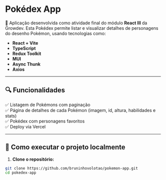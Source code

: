 # Pokédex App

🚀 Aplicação desenvolvida como atividade final do módulo **React III** da Growdev. Esta Pokédex permite listar e visualizar detalhes de personagens do desenho Pokémon, usando tecnologias como:

- **React + Vite**
- **TypeScript**
- **Redux Toolkit**
- **MUI**
- **Async Thunk**
- **Axios**

---

## 🔍 Funcionalidades

✅ Listagem de Pokémons com paginação  
✅ Página de detalhes de cada Pokémon (imagem, id, altura, habilidades e stats)  
✅ Pokédex com personagens favoritos  
✅ Deploy via Vercel

---

## 🚀 Como executar o projeto localmente

1. **Clone o repositório:**

```bash
git clone https://github.com/bruninhovolotao/pokemon-app.git
cd pokedex-app
```
